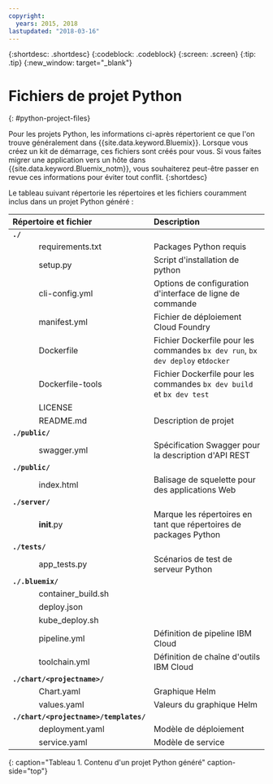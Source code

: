 ```yaml
---
copyright:
  years: 2015, 2018
lastupdated: "2018-03-16"
---
```


{:shortdesc: .shortdesc}
{:codeblock: .codeblock}
{:screen: .screen}
{:tip: .tip}
{:new_window: target="_blank"}

# Fichiers de projet Python
{: #python-project-files}

Pour les projets Python, les informations ci-après répertorient ce que l'on trouve généralement dans {{site.data.keyword.Bluemix}}. Lorsque vous créez un kit de démarrage, ces fichiers sont créés pour vous. Si vous faites migrer une application vers un hôte dans {{site.data.keyword.Bluemix_notm}}, vous souhaiterez peut-être passer en revue ces informations pour éviter tout conflit.
{:shortdesc}

Le tableau suivant répertorie les répertoires et les fichiers couramment inclus dans un projet Python généré :

| Répertoire et fichier                                     | Description                       |
|:------------------------------------------------|:------------------------------------------|
|<b>`./`</b>                                             |  |
|&nbsp;&nbsp;&nbsp;&nbsp;&nbsp;&nbsp;&nbsp;&nbsp;&nbsp;&nbsp;&nbsp;&nbsp;requirements.txt | Packages Python requis |
|&nbsp;&nbsp;&nbsp;&nbsp;&nbsp;&nbsp;&nbsp;&nbsp;&nbsp;&nbsp;&nbsp;&nbsp;setup.py | Script d'installation de python |
|&nbsp;&nbsp;&nbsp;&nbsp;&nbsp;&nbsp;&nbsp;&nbsp;&nbsp;&nbsp;&nbsp;&nbsp;cli-config.yml | Options de configuration d'interface de ligne de commande |
|&nbsp;&nbsp;&nbsp;&nbsp;&nbsp;&nbsp;&nbsp;&nbsp;&nbsp;&nbsp;&nbsp;&nbsp;manifest.yml | Fichier de déploiement Cloud Foundry |
|&nbsp;&nbsp;&nbsp;&nbsp;&nbsp;&nbsp;&nbsp;&nbsp;&nbsp;&nbsp;&nbsp;&nbsp;Dockerfile | Fichier Dockerfile pour les commandes `bx dev run`, `bx dev deploy` et`docker` |
|&nbsp;&nbsp;&nbsp;&nbsp;&nbsp;&nbsp;&nbsp;&nbsp;&nbsp;&nbsp;&nbsp;&nbsp;Dockerfile-tools | Fichier Dockerfile pour les commandes `bx dev build` et `bx dev test` |
|&nbsp;&nbsp;&nbsp;&nbsp;&nbsp;&nbsp;&nbsp;&nbsp;&nbsp;&nbsp;&nbsp;&nbsp;LICENSE |  |
|&nbsp;&nbsp;&nbsp;&nbsp;&nbsp;&nbsp;&nbsp;&nbsp;&nbsp;&nbsp;&nbsp;&nbsp;README.md | Description de projet |
|<b>`./public/`</b> |  |  |
|&nbsp;&nbsp;&nbsp;&nbsp;&nbsp;&nbsp;&nbsp;&nbsp;&nbsp;&nbsp;&nbsp;&nbsp;swagger.yml | Spécification Swagger pour la description d'API REST |
|<b>`./public/`</b> |  |  |
|&nbsp;&nbsp;&nbsp;&nbsp;&nbsp;&nbsp;&nbsp;&nbsp;&nbsp;&nbsp;&nbsp;&nbsp;index.html | Balisage de squelette pour des applications Web |
|<b>`./server/`</b> | |
|&nbsp;&nbsp;&nbsp;&nbsp;&nbsp;&nbsp;&nbsp;&nbsp;&nbsp;&nbsp;&nbsp;&nbsp;__init__.py | Marque les répertoires en tant que répertoires de packages Python |
|<b>`./tests/`</b> | |
|&nbsp;&nbsp;&nbsp;&nbsp;&nbsp;&nbsp;&nbsp;&nbsp;&nbsp;&nbsp;&nbsp;&nbsp;app_tests.py | Scénarios de test de serveur Python |
|<b>`./.bluemix/`</b> | |
|&nbsp;&nbsp;&nbsp;&nbsp;&nbsp;&nbsp;&nbsp;&nbsp;&nbsp;&nbsp;&nbsp;&nbsp;container_build.sh | |
|&nbsp;&nbsp;&nbsp;&nbsp;&nbsp;&nbsp;&nbsp;&nbsp;&nbsp;&nbsp;&nbsp;&nbsp;deploy.json | |
|&nbsp;&nbsp;&nbsp;&nbsp;&nbsp;&nbsp;&nbsp;&nbsp;&nbsp;&nbsp;&nbsp;&nbsp;kube_deploy.sh | |
|&nbsp;&nbsp;&nbsp;&nbsp;&nbsp;&nbsp;&nbsp;&nbsp;&nbsp;&nbsp;&nbsp;&nbsp;pipeline.yml | Définition de pipeline IBM Cloud |
|&nbsp;&nbsp;&nbsp;&nbsp;&nbsp;&nbsp;&nbsp;&nbsp;&nbsp;&nbsp;&nbsp;&nbsp;toolchain.yml | Définition de chaîne d'outils IBM Cloud |
|<b>`./chart/<projectname>/`</b> | |
|&nbsp;&nbsp;&nbsp;&nbsp;&nbsp;&nbsp;&nbsp;&nbsp;&nbsp;&nbsp;&nbsp;&nbsp;Chart.yaml | Graphique Helm |
|&nbsp;&nbsp;&nbsp;&nbsp;&nbsp;&nbsp;&nbsp;&nbsp;&nbsp;&nbsp;&nbsp;&nbsp;values.yaml | Valeurs du graphique Helm |
|<b>`./chart/<projectname>/templates/`</b> | |
|&nbsp;&nbsp;&nbsp;&nbsp;&nbsp;&nbsp;&nbsp;&nbsp;&nbsp;&nbsp;&nbsp;&nbsp;deployment.yaml | Modèle de déploiement |
|&nbsp;&nbsp;&nbsp;&nbsp;&nbsp;&nbsp;&nbsp;&nbsp;&nbsp;&nbsp;&nbsp;&nbsp;service.yaml | Modèle de service |
{: caption="Tableau 1. Contenu d'un projet Python généré" caption-side="top"}
